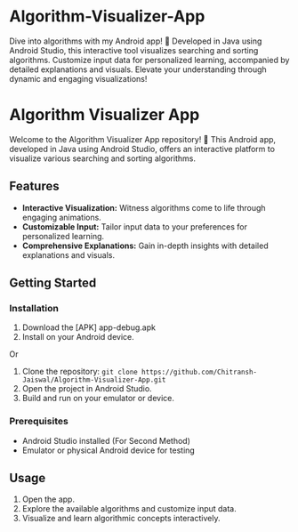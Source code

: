 # Algorithm-Visualizer-App
Dive into algorithms with my Android app! 🚀 Developed in Java using Android Studio, this interactive tool visualizes searching and sorting algorithms. Customize input data for personalized learning, accompanied by detailed explanations and visuals. Elevate your understanding through dynamic and engaging visualizations!

# Algorithm Visualizer App

Welcome to the Algorithm Visualizer App repository! 🚀 This Android app, developed in Java using Android Studio, offers an interactive platform to visualize various searching and sorting algorithms.

## Features

- **Interactive Visualization:** Witness algorithms come to life through engaging animations.
- **Customizable Input:** Tailor input data to your preferences for personalized learning.
- **Comprehensive Explanations:** Gain in-depth insights with detailed explanations and visuals.

## Getting Started

### Installation

1. Download the [APK] app-debug.apk
2. Install on your Android device.

Or

1. Clone the repository: `git clone https://github.com/Chitransh-Jaiswal/Algorithm-Visualizer-App.git`
2. Open the project in Android Studio.
3. Build and run on your emulator or device.

### Prerequisites

- Android Studio installed (For Second Method)
- Emulator or physical Android device for testing


## Usage

1. Open the app.
2. Explore the available algorithms and customize input data.
3. Visualize and learn algorithmic concepts interactively.

